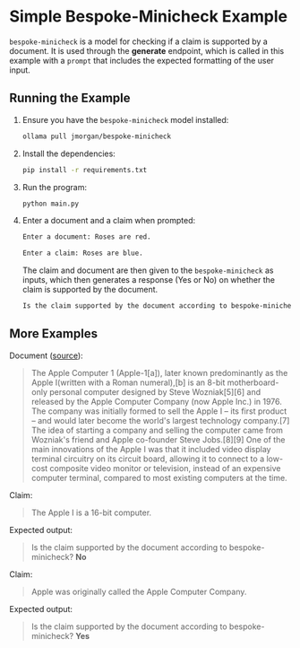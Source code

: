 # Simple Bespoke-Minicheck Example

`bespoke-minicheck` is a model for checking if a claim is supported by a document. It is used through the **generate** endpoint, which is called in this example with a `prompt` that includes the expected formatting of the user input. 

## Running the Example

1. Ensure you have the `bespoke-minicheck` model installed:

   ```bash
   ollama pull jmorgan/bespoke-minicheck
   ```

2. Install the dependencies:

   ```bash
   pip install -r requirements.txt
   ```

3. Run the program:

   ```bash
   python main.py
   ```

4. Enter a document and a claim when prompted:

   ```bash
   Enter a document: Roses are red.

   Enter a claim: Roses are blue. 
   ```

   The claim and document are then given to the `bespoke-minicheck` as inputs, which then generates a response (Yes or No) on whether the claim is supported by the document.

   ```bash
   Is the claim supported by the document according to bespoke-minicheck? No
   ```

## More Examples

Document ([source](https://en.wikipedia.org/wiki/Apple_I)): 
> The Apple Computer 1 (Apple-1[a]), later known predominantly as the Apple I(written with a Roman numeral),[b] is an 8-bit motherboard-only personal computer designed by Steve Wozniak[5][6] and released by the Apple Computer Company (now Apple Inc.) in 1976. The company was initially formed to sell the Apple I – its first product – and would later become the world's largest technology company.[7] The idea of starting a company and selling the computer came from Wozniak's friend and Apple co-founder Steve Jobs.[8][9] One of the main innovations of the Apple I was that it included video display terminal circuitry on its circuit board, allowing it to connect to a low-cost composite video monitor or television, instead of an expensive computer terminal, compared to most existing computers at the time.

Claim: 
>The Apple I is a 16-bit computer.

Expected output:
>Is the claim supported by the document according to bespoke-minicheck? **No**

Claim: 
>Apple was originally called the Apple Computer Company.

Expected output:
>Is the claim supported by the document according to bespoke-minicheck? **Yes**
